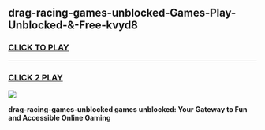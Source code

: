 
## drag-racing-games-unblocked-Games-Play-Unblocked-&-Free-kvyd8
<h3>
<a href="https://premium76.site?title=drag-racing-games-unblocked&ref=24A">CLICK TO PLAY</a></h3>
<hr>

<h3>
<a href="https://premium76.site?title=drag-racing-games-unblocked&ref=24A">CLICK 2 PLAY</a>
  
</h3>

<a href="https://premium76.site?title=drag-racing-games-unblocked&ref=24A"><img src="https://clearcache.store/games.png"></a>


**drag-racing-games-unblocked games unblocked: Your Gateway to Fun and Accessible Online Gaming**
